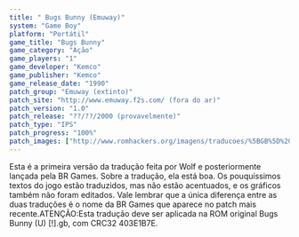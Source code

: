 ```yaml
---
title: " Bugs Bunny (Emuway)"
system: "Game Boy"
platform: "Portátil"
game_title: "Bugs Bunny"
game_category: "Ação"
game_players: "1"
game_developer: "Kemco"
game_publisher: "Kemco"
game_release_date: "1990"
patch_group: "Emuway (extinto)"
patch_site: "http://www.emuway.f2s.com/ (fora do ar)"
patch_version: "1.0"
patch_release: "??/??/2000 (provavelmente)"
patch_type: "IPS"
patch_progress: "100%"
patch_images: ["http://www.romhackers.org/imagens/traducoes/%5BGB%5D%20Bugs%20Bunny%20-%20Emuway%20-%2001.png","http://www.romhackers.org/imagens/traducoes/%5BGB%5D%20Bugs%20Bunny%20-%20Emuway%20-%2002.png","http://www.romhackers.org/imagens/traducoes/%5BGB%5D%20Bugs%20Bunny%20-%20Emuway%20-%2003.png"]
---
```

Esta é a primeira versão da tradução feita por Wolf e posteriormente lançada pela BR Games. Sobre a tradução, ela está boa. Os pouquíssimos textos do jogo estão traduzidos, mas não estão acentuados, e os gráficos também não foram editados. Vale lembrar que a única diferença entre as duas traduções é o nome da BR Games que aparece no patch mais recente.ATENÇÃO:Esta tradução deve ser aplicada na ROM original Bugs Bunny (U) [!].gb, com CRC32 403E1B7E.
